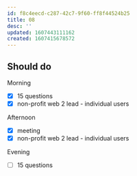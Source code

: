 ```yaml
---
id: f8c4eecd-c287-42c7-9f60-ff8f44524b25
title: 08
desc: ''
updated: 1607443111162
created: 1607415678572
---
```


## Should do

Morning
- [x] 15 questions
- [x] non-profit web 2 lead - individual users

Afternoon
- [x] meeting
- [x] non-profit web 2 lead - individual users

Evening
- [ ] 15 questions